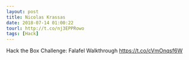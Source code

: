 ```yaml
---
layout: post
title: Nicolas Krassas
date: 2018-07-14 01:00:22
tourl: http://t.co/nj3EPPRowo
tags: [Hack]
---
```

Hack the Box Challenge: Falafel Walkthrough https://t.co/cVmOnqsf6W